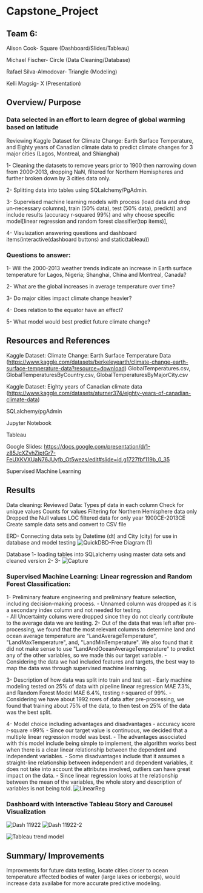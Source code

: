 # Capstone_Project

## Team 6:
Alison Cook- Square (Dashboard/Slides/Tableau)

Michael Fischer- Circle (Data Cleaning/Database)

Rafael Silva-Almodovar- Triangle (Modeling)

Kelli Magsig- X (Presentation)


## Overview/ Purpose
### Data selected in an effort to learn degree of global warming based on latitude 

Reviewing Kaggle Dataset for Climate Change: Earth Surface Temperature, and Eighty years of Canadian climate data to predict climate changes for 3 major cities (Lagos, Montreal, and Shianghai)

1- Cleaning the datasets to remove years prior to 1900 then narrowing down from 2000-2013, dropping NaN, filtered for Northern Hemispheres and further broken down by 3 cities data only.

2- Splitting data into tables using SQLalchemy/PgAdmin.

3- Supervised machine learning models with process (load data and drop un-necessary columns), train (50% data), test (50% data), predict() and include results (accuracy r-squared 99%) and why choose specific model[linear regression and random forest classifier(top items)], 

4- Visulazation answering questions and dashboard items(interactive(dashboard buttons) and static(tableau))


### Questions to answer:

1- Will the 2000-2013 weather trends indicate an increase in Earth surface temperature for Lagos, Nigeria; Shanghai, China and Montreal, Canada?

2- What are the global increases in average temperature over time?

3- Do major cities impact climate change heavier?

4- Does relation to the equator have an effect?

5- What model would best predict future climate change? 


## Resources and References
Kaggle Dataset: Climate Change: Earth Surface Temperature Data (https://www.kaggle.com/datasets/berkeleyearth/climate-change-earth-surface-temperature-data?resource=download)
GlobalTemperatures.csv, GlobalTemperaturesByCountry.csv, GlobalTemperaturesByMajorCity.csv

Kaggle Dataset: Eighty years of Canadian climate data (https://www.kaggle.com/datasets/aturner374/eighty-years-of-canadian-climate-data)

SQLalchemy/pgAdmin

Jupyter Notebook

Tableau

Google Slides: https://docs.google.com/presentation/d/1-z85JcXZvhZiptGr7-FeUXKVXUaN76JUyfb_Ot5wezs/edit#slide=id.g1727fbf119b_0_35

Supervised Machine Learning


## Results
Data cleaning: 
	Reviewed Data:
		Types pf data in each column
		Check for unique values
		Counts for values
	Filtering for Northern Hemisphere data only
	Dropped the Null values
	LOC filtered data for only year 1900CE-2013CE
	Create sample data sets and convert to CSV file

ERD- Connecting data sets by Datetime (dt) and City (city) for use in database and model testing
![QuickDBD-Free Diagram (1)](https://user-images.githubusercontent.com/106544424/199624648-d2bca78f-635f-4b54-a92a-d4895a09ca37.png)

Database
1- loading tables into SQLalchemy using master data sets and cleaned version 
2- 
3-
![Capture](https://user-images.githubusercontent.com/106544424/199624661-3b35a639-209a-484e-a04d-b8ac86e493a5.PNG)


### Supervised Machine Learning: Linear regression and Random Forest Classification:

1- Preliminary feature engineering and preliminary feature selection, including decision-making process.
	- Unnamed column was dropped as it is a secondary index column and not needed for testing. 	
		- All Uncertainty colums were dropped since they do not clearly contribute to the average data we are testing.
2- Out of the data that was left after pre-processing, we found that the most relevant columns to determine land and ocean average temperature are "LandAverageTemperature", "LandMaxTemperature", and, "LandMinTemperature". We also found that it did not make sense to use "LandAndOceanAverageTemperature" to predict any of the other variables, so we made this our target variable. 
	- Considering the data we had included features and targets, the best way to map the data was through supervised machine learning.
	
3- Description of how data was split into train and test set
	- Early machine modeling tested on 25% of data with pipeline linear regression MAE 7.3%, and Random Forest Model MAE 6.4%, testing r-squared of 99%.
	- Considering we have about 1992 rows of data after pre-processing, we found that training about 75% of the data, to then test on 25% of the data was the best split.

4- Model choice including advantages and disadvantages
	- accuracy score r-square =99%
	- Since our target value is continuous, we decided that a multiple linear regression model was best. 
	- The advantages associated with this model include being simple to implement, the algorithm works best when there is a clear linear relationship between the dependent and independent variables. 
	- Some disadvantages include that it assumes a straight-line relationship between independent and dependent variables, it does not take into account the attributes involved, outliers can have great impact on the data.
	- Since linear regression looks at the relationship between the mean of the variables, the whole story and description of variables is not being told. 
![LinearReg](https://user-images.githubusercontent.com/106544424/201238944-977cc328-b8b6-4600-bde5-0b8667d9d9a8.png)
 

### Dashboard with Interactive Tableau Story and Carousel Visualization
![Dash 11922](https://user-images.githubusercontent.com/106544424/201239187-a84e16a8-313d-4ae4-bc2a-02d71fbbe769.png)
![Dash 11922-2](https://user-images.githubusercontent.com/106544424/201239201-8d2d825c-c440-48b7-b9d7-0d9d76b92f91.png)
	
![Tableau trend model](https://user-images.githubusercontent.com/106544424/199624753-4d85f91b-fbde-4911-a330-3345f1383798.png)


## Summary/ Improvements
 Improvments for future data testing, locate cities closer to ocean temperature affected bodies of water (large lakes or icebergs), would increase data availabe for more accurate predictive modeling. 



